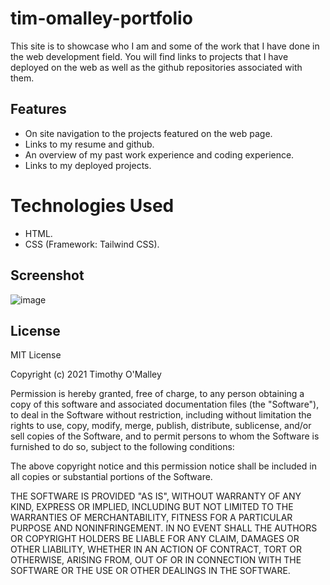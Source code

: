 # tim-omalley-portfolio

This site is to showcase who I am and some of the work that I have done in the web development field. You will find links to projects that I have deployed on the web as well as the github repositories associated with them. 

## Features

- On site navigation to the projects featured on the web page.
- Links to my resume and github.
- An overview of my past work experience and coding experience.
- Links to my deployed projects.

# Technologies Used

- HTML.
- CSS (Framework: Tailwind CSS).

## Screenshot

![image](https://user-images.githubusercontent.com/61262154/120514963-6fe7c080-c393-11eb-8097-1c2d26a014bc.png)


## License

MIT License

Copyright (c) 2021 Timothy O'Malley

Permission is hereby granted, free of charge, to any person obtaining a copy
of this software and associated documentation files (the "Software"), to deal
in the Software without restriction, including without limitation the rights
to use, copy, modify, merge, publish, distribute, sublicense, and/or sell
copies of the Software, and to permit persons to whom the Software is
furnished to do so, subject to the following conditions:

The above copyright notice and this permission notice shall be included in all
copies or substantial portions of the Software.

THE SOFTWARE IS PROVIDED "AS IS", WITHOUT WARRANTY OF ANY KIND, EXPRESS OR
IMPLIED, INCLUDING BUT NOT LIMITED TO THE WARRANTIES OF MERCHANTABILITY,
FITNESS FOR A PARTICULAR PURPOSE AND NONINFRINGEMENT. IN NO EVENT SHALL THE
AUTHORS OR COPYRIGHT HOLDERS BE LIABLE FOR ANY CLAIM, DAMAGES OR OTHER
LIABILITY, WHETHER IN AN ACTION OF CONTRACT, TORT OR OTHERWISE, ARISING FROM,
OUT OF OR IN CONNECTION WITH THE SOFTWARE OR THE USE OR OTHER DEALINGS IN THE
SOFTWARE.
